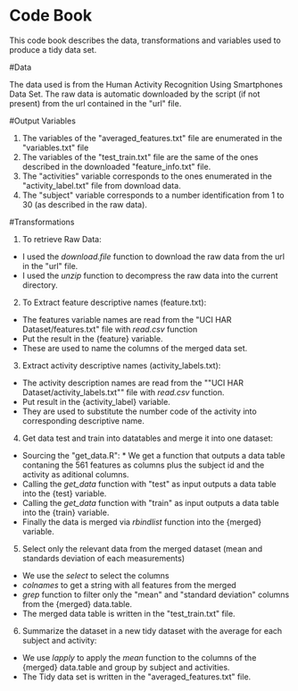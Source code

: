 Code Book
=========
This code book describes the data, transformations and variables used to produce a tidy data set.

#Data

The data used is from the Human Activity Recognition Using Smartphones Data Set. The raw data is automatic downloaded by the script  (if not present) from the url contained in the "url" file.

#Output Variables

1. The variables of the  "averaged\_features.txt" file are enumerated in the "variables.txt" file
2. The variables of the  "test\_train.txt" file are the same of the ones described in the downloaded "feature\_info.txt" file.
3. The "activities"  variable corresponds to the ones enumerated in the "activity_label.txt" file from download data.
4. The "subject" variable corresponds to a number identification from 1 to 30 (as described in the raw data).

#Transformations

1. To retrieve Raw Data:
  * I used the *download.file* function to download the raw data from the url in the "url" file.
  * I used the *unzip* function to decompress the raw data into the current directory.
2. To Extract feature descriptive names (feature.txt):
  * The features variable names are read from the "UCI HAR Dataset/features.txt" file with *read.csv* function 
  * Put the result in the {feature} variable. 
  * These are used to name the columns of the merged data set.
3. Extract activity descriptive names (activity\_labels.txt):
  * The activity description names are read from the ""UCI HAR Dataset/activity\_labels.txt"" file with *read.csv* function.   
  * Put result in the {activity\_label} variable. 
  * They are used to substitute the number code of the activity into corresponding descriptive name.
4. Get data test and train into datatables and merge it into one dataset:
  * Sourcing the "get_data.R":
        * We get a function that outputs a data table contaning the 561 features as columns plus the subject id and the activity as aditional columns.
  * Calling the *get_data* function with "test" as input outputs a data table into the {test} variable.
  * Calling the *get_data* function with "train" as input outputs a data table into the {train} variable.
  * Finally the data is merged via *rbindlist* function into the {merged} variable.
5. Select only the relevant data from the merged dataset (mean and standards deviation of each measurements)
  * We use the *select* to select the columns
  * *colnames* to get a string with all features from the merged 
  * *grep* function to filter only the "mean" and "standard deviation" columns from the {merged} data.table.
  * The merged data table is written in the "test_train.txt" file.
6. Summarize the dataset in a new tidy dataset with the average for each subject and activity:
  * We use *lapply* to apply the *mean* function to the columns of the {merged} data.table and group by subject and activities.
  * The Tidy data set is written in the "averaged_features.txt" file.